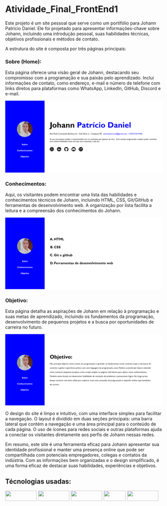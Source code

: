 # Atividade_Final_FrontEnd1

Este projeto é um site pessoal que serve como um portifólio para Johann Patrício Daniel. Ele foi projetado para apresentar informações-chave sobre Johann, incluindo uma introdução pessoal, suas habilidades técnicas, objetivos profissionais e métodos de contato.

A estrutura do site é composta por três páginas principais:

<h3>Sobre (Home):</h3>  

Esta página oferece uma visão geral de Johann, destacando seu compromisso com a programação e sua paixão pelo aprendizado. Inclui informações de contato, como endereço, e-mail e número de telefone com links diretos para plataformas como WhatsApp, LinkedIn, GitHub, Discord e e-mail.

<img src="./images/image-1.png" alt="apresentação">

<h3>Conhecimentos:</h3> 

Aqui, os visitantes podem encontrar uma lista das habilidades e conhecimentos técnicos de Johann, incluindo HTML, CSS, Git/GitHub e ferramentas de desenvolvimento web. A organização por lista facilita a leitura e a compreensão dos conhecimentos do Johann.

<img src="./images/image-2.png" alt="tecnologias usadas">

<h3>Objetivo:</h3> 

Esta página detalha as aspirações de Johann em relação à programação e suas metas de aprendizado, incluindo os fundamentos da programação, desenvolvimento de pequenos projetos e a busca por oportunidades de carreira no futuro.

<img src="./images/image-3.png" alt="objetivos">

O design do site é limpo e intuitivo, com uma interface simples para facilitar a navegação. O layout é dividido em duas seções principais: uma barra lateral que contém a navegação e uma área principal para o conteúdo de cada página. O uso de ícones para redes sociais e outras plataformas ajuda a conectar os visitantes diretamente aos perfis de Johann nessas redes.

Em resumo, este site é uma ferramenta eficaz para Johann apresentar sua identidade profissional e manter uma presença online que pode ser compartilhada com potenciais empregadores, colegas e contatos da indústria. Com as informações bem organizadas e o design simplificado, é uma forma eficaz de destacar suas habilidades, experiências e objetivos.

## Técnologias usadas:

<div style="display: flex; gap: 5px">
    <img src="https://img.shields.io/badge/HTML5-E34F26?style=for-the-badge&logo=html5&logoColor=white" style="width:100px; height: 33px" >
    <img src="https://img.shields.io/badge/CSS3-1572B6?style=for-the-badge&logo=css3&logoColor=white" style="width:100px; height: 33px">
    <img src="https://img.shields.io/badge/VSCode-0078D4?style=for-the-badge&logo=visual%20studio%20code&logoColor=white" style="width:100px; height: 33px">
    <img src="https://img.shields.io/badge/GIT-E44C30?style=for-the-badge&logo=git&logoColor=white" style="width:70px; height: 33px">
    <img src="https://img.shields.io/badge/GitHub-100000?style=for-the-badge&logo=github&logoColor=white" style="width:100px; height: 33px">
</div>

